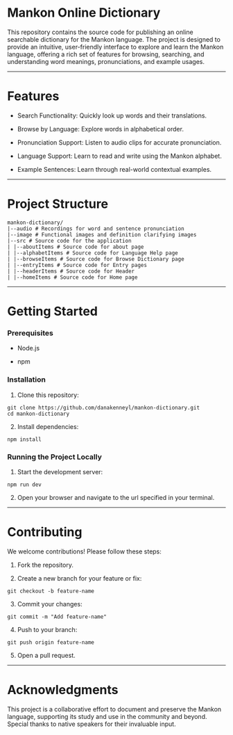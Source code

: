 # Mankon Online Dictionary

This repository contains the source code for publishing an online searchable dictionary for the Mankon language. The project is designed to provide an intuitive, user-friendly interface to explore and learn the Mankon language, offering a rich set of features for browsing, searching, and understanding word meanings, pronunciations, and example usages.

---

# Features

- Search Functionality: Quickly look up words and their translations.

- Browse by Language: Explore words in alphabetical order.

- Pronunciation Support: Listen to audio clips for accurate pronunciation.
- Language Support: Learn to read and write using the Mankon alphabet.

- Example Sentences: Learn through real-world contextual examples.

---

# Project Structure

```
mankon-dictionary/
|--audio # Recordings for word and sentence pronunciation
|--image # Functional images and definition clarifying images
|--src # Source code for the application
| |--aboutItems # Source code for about page
| |--alphabetItems # Source code for Language Help page
| |--browseItems # Source code for Browse Dictionary page
| |--entryItems # Source code for Entry pages
| |--headerItems # Source code for Header
| |--homeItems # Source code for Home page
```

---

# Getting Started

### Prerequisites

- Node.js

- npm

### Installation

1. Clone this repository:

```
git clone https://github.com/danakenneyl/mankon-dictionary.git
cd mankon-dictionary
```

2. Install dependencies:

```
npm install
```

### Running the Project Locally

1. Start the development server:

```
npm run dev
```

2. Open your browser and navigate to the url specified in your terminal.

---

# Contributing

We welcome contributions! Please follow these steps:

1. Fork the repository.

2. Create a new branch for your feature or fix:

```
git checkout -b feature-name
```

3. Commit your changes:

```
git commit -m "Add feature-name"
```

4. Push to your branch:

```
git push origin feature-name
```

5. Open a pull request.

---

# Acknowledgments

This project is a collaborative effort to document and preserve the Mankon language, supporting its study and use in the community and beyond. Special thanks to native speakers for their invaluable input.

